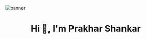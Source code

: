 <img src='https://miro.medium.com/v2/resize:fit:1400/1*EOQ4zM15KfT4XKSsoH2F3w.png'  alt="banner"></img>

<h1 align="center">Hi 👋, I'm Prakhar Shankar</h1>




